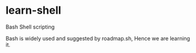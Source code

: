 # learn-shell

Bash Shell scripting

Bash is widely used and suggested by roadmap.sh, Hence we are learning it.

